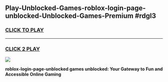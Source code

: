 
## Play-Unblocked-Games-roblox-login-page-unblocked-Unblocked-Games-Premium #rdgl3
<h3>
<a href="https://premium.freeplayer.one?title=roblox-login-page-unblocked&ref=12M">CLICK TO PLAY</a></h3>
<hr>

<h3>
<a href="https://premium.freeplayer.one?title=roblox-login-page-unblocked&ref=12M">CLICK 2 PLAY</a>
  
</h3>

<a href="https://premium.freeplayer.one?title=roblox-login-page-unblocked&ref=12M"><img src="https://clearcache.store/games.png"></a>


**roblox-login-page-unblocked games unblocked: Your Gateway to Fun and Accessible Online Gaming**
